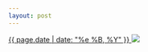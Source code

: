 ```yaml
---
layout: post
---
```


<p>
  <a href="/102">
    <time>{{ page.date | date: "%e %B, %Y" }}</time>
  </a>
  <a href="/102"><img src="{{ site.assets_url }}/102.jpg"/></a>
</p>
